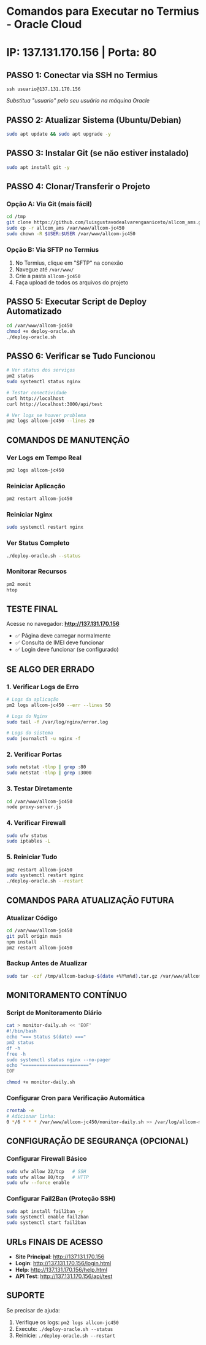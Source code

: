 # Comandos para Executar no Termius - Oracle Cloud
# IP: 137.131.170.156 | Porta: 80

## PASSO 1: Conectar via SSH no Termius
```
ssh usuario@137.131.170.156
```
*Substitua "usuario" pelo seu usuário na máquina Oracle*

## PASSO 2: Atualizar Sistema (Ubuntu/Debian)
```bash
sudo apt update && sudo apt upgrade -y
```

## PASSO 3: Instalar Git (se não estiver instalado)
```bash
sudo apt install git -y
```

## PASSO 4: Clonar/Transferir o Projeto

### Opção A: Via Git (mais fácil)
```bash
cd /tmp
git clone https://github.com/luisgustavodealvarengaaniceto/allcom_ams.git
sudo cp -r allcom_ams /var/www/allcom-jc450
sudo chown -R $USER:$USER /var/www/allcom-jc450
```

### Opção B: Via SFTP no Termius
1. No Termius, clique em "SFTP" na conexão
2. Navegue até `/var/www/`
3. Crie a pasta `allcom-jc450`
4. Faça upload de todos os arquivos do projeto

## PASSO 5: Executar Script de Deploy Automatizado
```bash
cd /var/www/allcom-jc450
chmod +x deploy-oracle.sh
./deploy-oracle.sh
```

## PASSO 6: Verificar se Tudo Funcionou
```bash
# Ver status dos serviços
pm2 status
sudo systemctl status nginx

# Testar conectividade
curl http://localhost
curl http://localhost:3000/api/test

# Ver logs se houver problema
pm2 logs allcom-jc450 --lines 20
```

## COMANDOS DE MANUTENÇÃO

### Ver Logs em Tempo Real
```bash
pm2 logs allcom-jc450
```

### Reiniciar Aplicação
```bash
pm2 restart allcom-jc450
```

### Reiniciar Nginx
```bash
sudo systemctl restart nginx
```

### Ver Status Completo
```bash
./deploy-oracle.sh --status
```

### Monitorar Recursos
```bash
pm2 monit
htop
```

## TESTE FINAL

Acesse no navegador: **http://137.131.170.156**

- ✅ Página deve carregar normalmente
- ✅ Consulta de IMEI deve funcionar
- ✅ Login deve funcionar (se configurado)

## SE ALGO DER ERRADO

### 1. Verificar Logs de Erro
```bash
# Logs da aplicação
pm2 logs allcom-jc450 --err --lines 50

# Logs do Nginx
sudo tail -f /var/log/nginx/error.log

# Logs do sistema
sudo journalctl -u nginx -f
```

### 2. Verificar Portas
```bash
sudo netstat -tlnp | grep :80
sudo netstat -tlnp | grep :3000
```

### 3. Testar Diretamente
```bash
cd /var/www/allcom-jc450
node proxy-server.js
```

### 4. Verificar Firewall
```bash
sudo ufw status
sudo iptables -L
```

### 5. Reiniciar Tudo
```bash
pm2 restart allcom-jc450
sudo systemctl restart nginx
./deploy-oracle.sh --restart
```

## COMANDOS PARA ATUALIZAÇÃO FUTURA

### Atualizar Código
```bash
cd /var/www/allcom-jc450
git pull origin main
npm install
pm2 restart allcom-jc450
```

### Backup Antes de Atualizar
```bash
sudo tar -czf /tmp/allcom-backup-$(date +%Y%m%d).tar.gz /var/www/allcom-jc450
```

## MONITORAMENTO CONTÍNUO

### Script de Monitoramento Diário
```bash
cat > monitor-daily.sh << 'EOF'
#!/bin/bash
echo "=== Status $(date) ==="
pm2 status
df -h
free -h
sudo systemctl status nginx --no-pager
echo "========================"
EOF

chmod +x monitor-daily.sh
```

### Configurar Cron para Verificação Automática
```bash
crontab -e
# Adicionar linha:
0 */6 * * * /var/www/allcom-jc450/monitor-daily.sh >> /var/log/allcom-monitor.log
```

## CONFIGURAÇÃO DE SEGURANÇA (OPCIONAL)

### Configurar Firewall Básico
```bash
sudo ufw allow 22/tcp   # SSH
sudo ufw allow 80/tcp   # HTTP
sudo ufw --force enable
```

### Configurar Fail2Ban (Proteção SSH)
```bash
sudo apt install fail2ban -y
sudo systemctl enable fail2ban
sudo systemctl start fail2ban
```

## URLs FINAIS DE ACESSO

- **Site Principal**: http://137.131.170.156
- **Login**: http://137.131.170.156/login.html  
- **Help**: http://137.131.170.156/help.html
- **API Test**: http://137.131.170.156/api/test

## SUPORTE

Se precisar de ajuda:
1. Verifique os logs: `pm2 logs allcom-jc450`
2. Execute: `./deploy-oracle.sh --status`
3. Reinicie: `./deploy-oracle.sh --restart`
